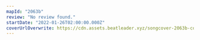 ```yaml
---
mapId: "2063b"
review: "No review found."
startDate: "2022-01-26T02:00:00.000Z"
coverUrlOverwrite: https://cdn.assets.beatleader.xyz/songcover-2063b-cover.jpg
---
```

